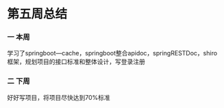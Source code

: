 # 第五周总结

### 一 本周

学习了springboot—cache，springboot整合apidoc，springRESTDoc，shiro框架，规划项目的接口标准和整体设计，写登录注册

### 二 下周

好好写项目，将项目尽快达到70%标准

